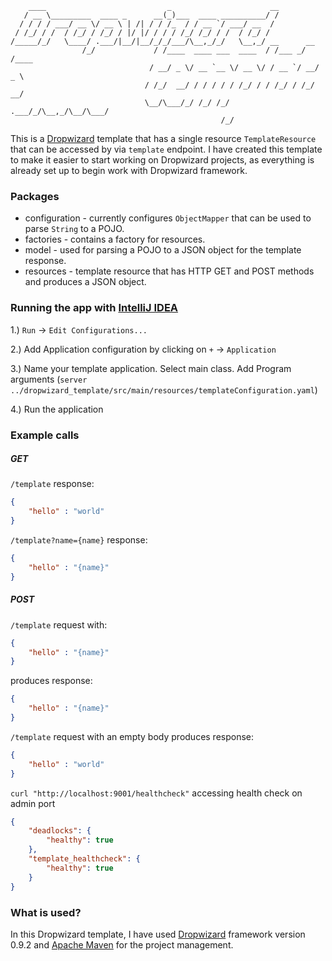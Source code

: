 ```
    ____                           _                      __
   / __ \_________  ____ _      __(_)___  ____ __________/ /
  / / / / ___/ __ \/ __ \ | /| / / /_  / / __ `/ ___/ __  /
 / /_/ / /  / /_/ / /_/ / |/ |/ / / / /_/ /_/ / /  / /_/ /
/_____/_/   \____/ .___/|__/|__/_/_/___/\__,_/_/   \__,_/ __      __
                /_/             / /____  ____ ___  ____  / /___ _/ /____
                               / __/ _ \/ __ `__ \/ __ \/ / __ `/ __/ _ \
                              / /_/  __/ / / / / / /_/ / / /_/ / /_/  __/
                              \__/\___/_/ /_/ /_/ .___/_/\__,_/\__/\___/
                                               /_/
```
This is a [Dropwizard] template that has a single resource `TemplateResource` that can be accessed by via `template` endpoint. I have created this template to make it easier to start working on Dropwizard projects, as everything is already set up to begin work with Dropwizard framework.

### Packages
* configuration - currently configures `ObjectMapper` that can be used to parse `String` to a POJO.
* factories - contains a factory for resources.
* model - used for parsing a POJO to a JSON object for the template response.
* resources - template resource that has HTTP GET and POST methods and produces a JSON object.

### Running the app with [IntelliJ IDEA]
1.) `Run` -> `Edit Configurations...`

2.) Add Application configuration by clicking on `+` -> `Application`

3.) Name your template application. Select main class.
Add Program arguments (`server ../dropwizard_template/src/main/resources/templateConfiguration.yaml`)

4.) Run the application

### Example calls
##### GET
`/template` response:
```json
{
    "hello" : "world"
}
```

`/template?name={name}` response:
```json
{
    "hello" : "{name}"
}
```
##### POST
`/template` request with:
```json
{
    "hello" : "{name}"
}
```
produces response:
```json
{
    "hello" : "{name}"
}
```
`/template` request with an empty body produces response:
```json
{
    "hello" : "world"
}
```
`curl "http://localhost:9001/healthcheck"` accessing health check on admin port
```json
{
	"deadlocks": {
		"healthy": true
	},
	"template_healthcheck": {
		"healthy": true
	}
}
```

### What is used?
In this Dropwizard template, I have used [Dropwizard] framework version 0.9.2 and [Apache Maven] for the project management.

[Dropwizard]: <http://www.dropwizard.io/0.9.2/docs/>
[Apache Maven]: <https://maven.apache.org/>
[IntelliJ IDEA]: <https://www.jetbrains.com/idea/>